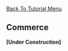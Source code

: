 <a href="/README.md">Back To Tutorial Menu</a>

<h2>Commerce</h2>

<strong>[Under Construction]</strong>
